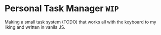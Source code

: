 # Personal Task Manager `WIP`

Making a small task system (TODO) that works all with the keyboard to my liking and written in vanila JS.
